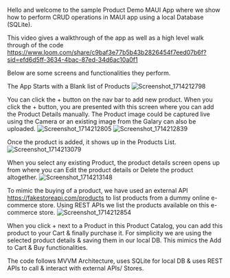 Hello and welcome to the sample Product Demo MAUI App where we show how to perform CRUD operations in MAUI app using a local Database (SQLite). 

This video gives a walkthrough of the app as well as a high level walk through of the code https://www.loom.com/share/c9baf3e77b5b43b2826454f7eed07b6f?sid=efd6d5ff-3634-4bac-87ed-34d6ac10a0f1

Below are some screens and functionalities they perform. 

The App Starts with a Blank list of Products 
![Screenshot_1714212798](https://github.com/supreettare/ProductDemoMAUI/assets/284847/47a249fb-3041-4a1b-a580-4dbae0d0dee6)

You can click the + button on the nav bar to add new product. When you click the + button, you are presented with this screen where you can add the Product Details manually. 
The Product image could be captured live using the Camera or an existing image from the Galary can also be uploaded. 
![Screenshot_1714212805](https://github.com/supreettare/ProductDemoMAUI/assets/284847/b90b8668-f98b-4370-a1eb-71f28b292517)
![Screenshot_1714212839](https://github.com/supreettare/ProductDemoMAUI/assets/284847/e89805a5-75e3-4c31-bf43-bb6c30be936b)

Once the product is added, it shows up in the Products List. 
![Screenshot_1714213079](https://github.com/supreettare/ProductDemoMAUI/assets/284847/afec26c4-f295-4e73-bf13-118ccbc58f1d)

When you select any existing Product, the product details screen opens up from where you can Edit the product details or Delete the product altogether. 
![Screenshot_1714213148](https://github.com/supreettare/ProductDemoMAUI/assets/284847/c67b9acb-75fc-4533-a6db-1dcb0caf8df9)

To mimic the buying of a product, we have used an external API https://fakestoreapi.com/products to list products from a dummy online e-commerce store. Using REST APIs we list the products available on this e-commerce store. 
![Screenshot_1714212854](https://github.com/supreettare/ProductDemoMAUI/assets/284847/1c9b5cef-0693-4ab1-bd12-fb094a31f9b1)

When you click + next to a Product in this Product Catalog, you can add this product to your Cart & finally purchase it. For simplicity we are using the selected product details & saving them in our local DB. 
This mimics the Add to Cart & Buy functionalities. 

The code follows MVVM Architecture, uses SQLite for local DB & uses REST APIs to call & interact with external APIs/ Stores. 



